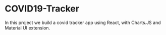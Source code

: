 # COVID19-Tracker
In this project we build a covid tracker app using React, with Charts.JS and Material UI extension.

